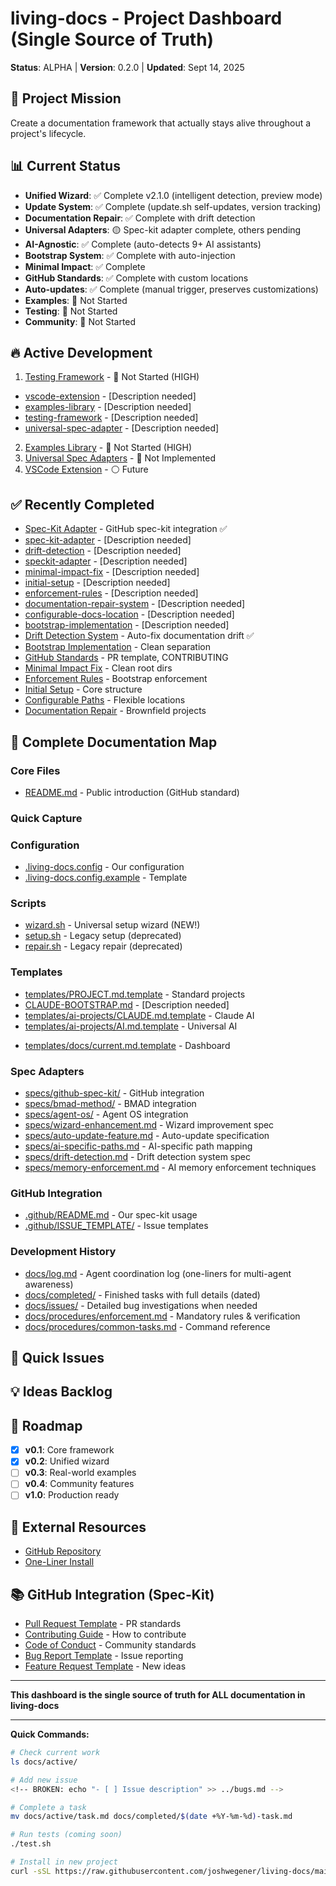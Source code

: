 # living-docs - Project Dashboard (Single Source of Truth)

**Status**: ALPHA | **Version**: 0.2.0 | **Updated**: Sept 14, 2025

## 🎯 Project Mission
Create a documentation framework that actually stays alive throughout a project's lifecycle.

## 📊 Current Status
- **Unified Wizard**: ✅ Complete v2.1.0 (intelligent detection, preview mode)
- **Update System**: ✅ Complete (update.sh self-updates, version tracking)
- **Documentation Repair**: ✅ Complete with drift detection
- **Universal Adapters**: 🟡 Spec-kit adapter complete, others pending
- **AI-Agnostic**: ✅ Complete (auto-detects 9+ AI assistants)
- **Bootstrap System**: ✅ Complete with auto-injection
- **Minimal Impact**: ✅ Complete
- **GitHub Standards**: ✅ Complete with custom locations
- **Auto-updates**: ✅ Complete (manual trigger, preserves customizations)
- **Examples**: 🔴 Not Started
- **Testing**: 🔴 Not Started
- **Community**: 🔴 Not Started

## 🔥 Active Development
1. [Testing Framework](./active/06-testing-framework.md) - 🔴 Not Started (HIGH)
- [vscode-extension](active/08-vscode-extension.md) - [Description needed]
- [examples-library](active/07-examples-library.md) - [Description needed]
- [testing-framework](active/06-testing-framework.md) - [Description needed]
- [universal-spec-adapter](active/03-universal-spec-adapter.md) - [Description needed]
2. [Examples Library](./active/07-examples-library.md) - 🔴 Not Started (HIGH)
3. [Universal Spec Adapters](./active/03-universal-spec-adapter.md) - 🔴 Not Implemented
4. [VSCode Extension](./active/08-vscode-extension.md) - ⚪ Future

## ✅ Recently Completed
- [Spec-Kit Adapter](./completed/2025-09-15-spec-kit-adapter.md) - GitHub spec-kit integration ✅
- [spec-kit-adapter](completed/2025-09-15-spec-kit-adapter.md) - [Description needed]
- [drift-detection](completed/2025-09-15-drift-detection.md) - [Description needed]
- [speckit-adapter](completed/2025-09-14-speckit-adapter.md) - [Description needed]
- [minimal-impact-fix](completed/2025-09-14-minimal-impact-fix.md) - [Description needed]
- [initial-setup](completed/2025-09-14-initial-setup.md) - [Description needed]
- [enforcement-rules](completed/2025-09-14-enforcement-rules.md) - [Description needed]
- [documentation-repair-system](completed/2025-09-14-documentation-repair-system.md) - [Description needed]
- [configurable-docs-location](completed/2025-09-14-configurable-docs-location.md) - [Description needed]
- [bootstrap-implementation](completed/2025-09-14-bootstrap-implementation.md) - [Description needed]
- [Drift Detection System](./completed/2025-09-15-drift-detection.md) - Auto-fix documentation drift ✅
- [Bootstrap Implementation](./completed/2025-09-14-bootstrap-implementation.md) - Clean separation
- [GitHub Standards](./completed/2025-09-14-github-standards.md) - PR template, CONTRIBUTING
- [Minimal Impact Fix](./completed/2025-09-14-minimal-impact-fix.md) - Clean root dirs
- [Enforcement Rules](./completed/2025-09-14-enforcement-rules.md) - Bootstrap enforcement
- [Initial Setup](./completed/2025-09-14-initial-setup.md) - Core structure
- [Configurable Paths](./completed/2025-09-14-configurable-docs-location.md) - Flexible locations
- [Documentation Repair](./completed/2025-09-14-documentation-repair-system.md) - Brownfield projects

## 📂 Complete Documentation Map

### Core Files
- [README.md](../README.md) - Public introduction (GitHub standard)
<!-- BROKEN: - [project.md](../project.md) - Internal development guidelines -->
<!-- BROKEN: - [insights.md](../insights.md) - Architecture decisions & key insights -->
<!-- BROKEN: - [migration.md](../migration.md) - Version migration guide -->

### Quick Capture
<!-- BROKEN: - [bugs.md](../bugs.md) - Lightweight bug tracking (one-liners) -->
<!-- BROKEN: - [ideas.md](../ideas.md) - Feature ideas backlog (one-liners) -->

### Configuration
- [.living-docs.config](../.living-docs.config) - Our configuration
- [.living-docs.config.example](../.living-docs.config.example) - Template

### Scripts
- [wizard.sh](../wizard.sh) - Universal setup wizard (NEW!)
- [setup.sh](../setup.sh) - Legacy setup (deprecated)
- [repair.sh](../repair.sh) - Legacy repair (deprecated)

### Templates
- [templates/PROJECT.md.template](../templates/PROJECT.md.template) - Standard projects
- [CLAUDE-BOOTSTRAP.md](../templates/ai-projects/CLAUDE-BOOTSTRAP.md) - [Description needed]
- [templates/ai-projects/CLAUDE.md.template](../templates/ai-projects/CLAUDE.md.template) - Claude AI
- [templates/ai-projects/AI.md.template](../templates/ai-projects/AI.md.template) - Universal AI
<!-- BROKEN: - [templates/bugs.md.template](../templates/bugs.md.template) - Bug tracker -->
- [templates/docs/current.md.template](../templates/docs/current.md.template) - Dashboard

### Spec Adapters
<!-- BROKEN: - [specs/README.md](../specs/README.md) - Adapter system docs -->
- [specs/github-spec-kit/](../specs/github-spec-kit/) - GitHub integration
- [specs/bmad-method/](../specs/bmad-method/) - BMAD integration
- [specs/agent-os/](../specs/agent-os/) - Agent OS integration
- [specs/wizard-enhancement.md](../specs/wizard-enhancement.md) - Wizard improvement spec
- [specs/auto-update-feature.md](../specs/auto-update-feature.md) - Auto-update specification
- [specs/ai-specific-paths.md](../specs/ai-specific-paths.md) - AI-specific path mapping
- [specs/drift-detection.md](../specs/drift-detection.md) - Drift detection system spec
- [specs/memory-enforcement.md](../specs/memory-enforcement.md) - AI memory enforcement techniques

### GitHub Integration
- [.github/README.md](../.github/README.md) - Our spec-kit usage
- [.github/ISSUE_TEMPLATE/](../.github/ISSUE_TEMPLATE/) - Issue templates

### Development History
- [docs/log.md](./log.md) - Agent coordination log (one-liners for multi-agent awareness)
- [docs/completed/](./completed/) - Finished tasks with full details (dated)
- [docs/issues/](./issues/) - Detailed bug investigations when needed
- [docs/procedures/enforcement.md](./procedures/enforcement.md) - Mandatory rules & verification
- [docs/procedures/common-tasks.md](./procedures/common-tasks.md) - Command reference

## 🐛 Quick Issues
<!-- BROKEN: See [bugs.md](./bugs.md) - Current count: 16 open, 2 closed -->

## 💡 Ideas Backlog
<!-- BROKEN: See [ideas.md](./ideas.md) - Current count: 26 ideas -->

## 🔮 Roadmap
- [x] **v0.1**: Core framework
- [x] **v0.2**: Unified wizard
- [ ] **v0.3**: Real-world examples
- [ ] **v0.4**: Community features
- [ ] **v1.0**: Production ready

## 📖 External Resources
- [GitHub Repository](https://github.com/joshwegener/living-docs)
- [One-Liner Install](https://raw.githubusercontent.com/joshwegener/living-docs/main/wizard.sh)

## 📚 GitHub Integration (Spec-Kit)
- [Pull Request Template](../.github/pull_request_template.md) - PR standards
- [Contributing Guide](../.github/CONTRIBUTING.md) - How to contribute
- [Code of Conduct](../.github/CODE_OF_CONDUCT.md) - Community standards
- [Bug Report Template](../.github/ISSUE_TEMPLATE/bug_report.md) - Issue reporting
- [Feature Request Template](../.github/ISSUE_TEMPLATE/feature_request.md) - New ideas

---

**This dashboard is the single source of truth for ALL documentation in living-docs**

---

**Quick Commands:**
```bash
# Check current work
ls docs/active/

# Add new issue
<!-- BROKEN: echo "- [ ] Issue description" >> ../bugs.md -->

# Complete a task
mv docs/active/task.md docs/completed/$(date +%Y-%m-%d)-task.md

# Run tests (coming soon)
./test.sh

# Install in new project
curl -sSL https://raw.githubusercontent.com/joshwegener/living-docs/main/wizard.sh | bash
```
